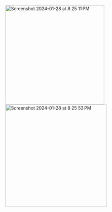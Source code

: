 <img width="312" alt="Screenshot 2024-01-28 at 8 25 11 PM" src="https://github.com/sudheendranTV/Cricket-Score/assets/64137536/60bdf7e4-3104-4357-b50c-a29b352bf6e1">
<img width="320" alt="Screenshot 2024-01-28 at 8 25 53 PM" src="https://github.com/sudheendranTV/Cricket-Score/assets/64137536/efe51229-d0be-4854-9f7b-83799d2f3f8c">

